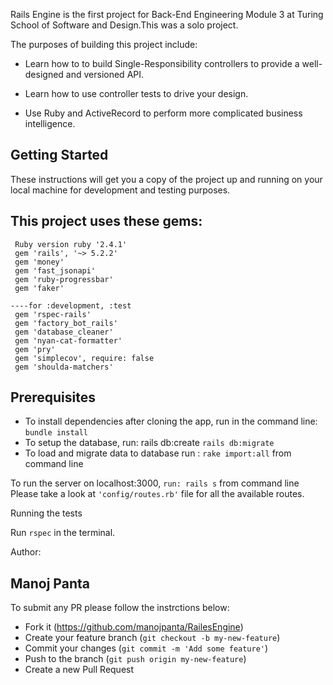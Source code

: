 Rails Engine is the first project for Back-End Engineering Module 3 at Turing School of Software and Design.This was a solo project.

The purposes of building this project include:

* Learn how to to build Single-Responsibility controllers to provide a well-designed and versioned API.

* Learn how to use controller tests to drive your design.

* Use Ruby and ActiveRecord to perform more complicated business intelligence.


## Getting Started
These instructions will get you a copy of the project up and running on your local machine for development and testing purposes.

## This project uses these gems:
```
 Ruby version ruby '2.4.1'
 gem 'rails', '~> 5.2.2'
 gem 'money'
 gem 'fast_jsonapi'
 gem 'ruby-progressbar'
 gem 'faker'

----for :development, :test
 gem 'rspec-rails'
 gem 'factory_bot_rails'
 gem 'database_cleaner'
 gem 'nyan-cat-formatter'
 gem 'pry'
 gem 'simplecov', require: false
 gem 'shoulda-matchers'

```

## Prerequisites
* To install dependencies after cloning the app, run in the command line: `bundle install`
* To setup the database, run: rails db:create `rails db:migrate`
* To load and migrate data to database run : `rake import:all` from command line

To run the server on localhost:3000, `run: rails s` from command line
Please take a look at `'config/routes.rb'` file for all the available routes.

Running the tests

Run ` rspec ` in the terminal.


Author:

## Manoj Panta

To submit any PR please follow the instrctions below:
* Fork it (https://github.com/manojpanta/RailesEngine)
* Create your feature branch (`git checkout -b my-new-feature`)
* Commit your changes (`git commit -m 'Add some feature'`)
* Push to the branch (`git push origin my-new-feature`)
* Create a new Pull Request
